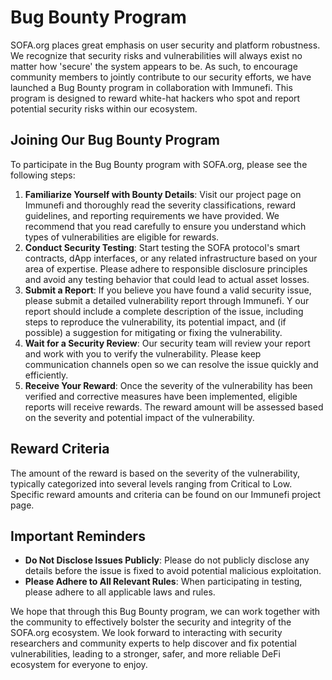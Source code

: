 # Bug Bounty Program

SOFA.org places great emphasis on user security and platform robustness.  We recognize that security risks and vulnerabilities will always exist no matter how 'secure' the system appears to be.  As such, to encourage community members to jointly contribute to our security efforts, we have launched a Bug Bounty program in collaboration with Immunefi.  This program is designed to reward white-hat hackers who spot and report potential security risks within our ecosystem.

## Joining Our Bug Bounty Program

To participate in the Bug Bounty program with SOFA.org, please see the following steps:

1. **Familiarize Yourself with Bounty Details**:  Visit our project page on Immunefi and thoroughly read the severity classifications, reward guidelines, and reporting requirements we have provided.  We recommend that you read carefully to ensure you understand which types of vulnerabilities are eligible for rewards.
2. **Conduct Security Testing**:  Start testing the SOFA protocol's smart contracts, dApp interfaces, or any related infrastructure based on your area of expertise.  Please adhere to responsible disclosure principles and avoid any testing behavior that could lead to actual asset losses.
3. **Submit a Report**:  If you believe you have found a valid security issue, please submit a detailed vulnerability report through Immunefi. Y our report should include a complete description of the issue, including steps to reproduce the vulnerability, its potential impact, and (if possible) a suggestion for mitigating or fixing the vulnerability.
4. **Wait for a Security Review**:  Our security team will review your report and work with you to verify the vulnerability.  Please keep communication channels open so we can resolve the issue quickly and efficiently.
5. **Receive Your Reward**:  Once the severity of the vulnerability has been verified and corrective measures have been implemented, eligible reports will receive rewards.  The reward amount will be assessed based on the severity and potential impact of the vulnerability.

## Reward Criteria

The amount of the reward is based on the severity of the vulnerability, typically categorized into several levels ranging from Critical to Low.  Specific reward amounts and criteria can be found on our Immunefi project page.

## Important Reminders

- **Do Not Disclose Issues Publicly**:  Please do not publicly disclose any details before the issue is fixed to avoid potential malicious exploitation.
- **Please Adhere to All Relevant Rules**: When participating in testing, please adhere to all applicable laws and rules.

We hope that through this Bug Bounty program, we can work together with the community to effectively bolster the security and integrity of the SOFA.org ecosystem.  We look forward to interacting with security researchers and community experts to help discover and fix potential vulnerabilities, leading to a stronger, safer, and more reliable DeFi ecosystem for everyone to enjoy.
